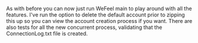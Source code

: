 As with before you can now just run WeFeel main to play around with all the features.
I've run the option to delete the default account prior to zipping this up so you can view the account creation process if you want.
There are also tests for all the new concurrent process, validating that the ConnectionLog.txt file is created.
